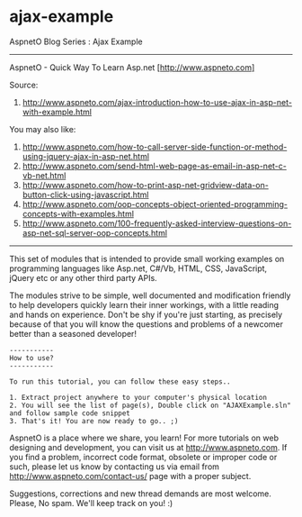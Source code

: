 # ajax-example
AspnetO Blog Series : Ajax Example

------------------------------------------------------------------------------------
AspnetO - Quick Way To Learn Asp.net [http://www.aspneto.com]

Source:
1. http://www.aspneto.com/ajax-introduction-how-to-use-ajax-in-asp-net-with-example.html

You may also like:
1. http://www.aspneto.com/how-to-call-server-side-function-or-method-using-jquery-ajax-in-asp-net.html
2. http://www.aspneto.com/send-html-web-page-as-email-in-asp-net-c-vb-net.html
3. http://www.aspneto.com/how-to-print-asp-net-gridview-data-on-button-click-using-javascript.html
4. http://www.aspneto.com/oop-concepts-object-oriented-programming-concepts-with-examples.html
5. http://www.aspneto.com/100-frequently-asked-interview-questions-on-asp-net-sql-server-oop-concepts.html
------------------------------------------------------------------------------------

This set of modules that is intended to provide small working examples on programming languages like Asp.net, C#/Vb, HTML, CSS, JavaScript, jQuery etc or any other third party APIs.

The modules strive to be simple, well documented and modification friendly to help developers quickly learn their inner workings, with a little reading and hands on experience. Don't be shy if you're just starting, as precisely because of that you will know the questions and problems of a newcomer better than a seasoned developer!

	-----------
	How to use?
	-----------

	To run this tutorial, you can follow these easy steps..

	1. Extract project anywhere to your computer's physical location
	2. You will see the list of page(s), Double click on "AJAXExample.sln" and follow sample code snippet
	3. That's it! You are now ready to go.. ;)

AspnetO is a place where we share, you learn! For more tutorials on web designing and development, you can visit us at http://www.aspneto.com. If you find a problem, incorrect code format, obsolete or improper code or such, please let us know by contacting us via email from http://www.aspneto.com/contact-us/ page with a proper subject.

Suggestions, corrections and new thread demands are most welcome. Please, No spam. We'll keep track on you! :)
